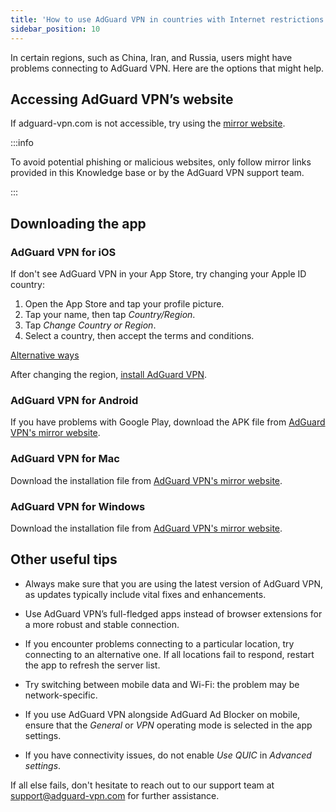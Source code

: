 ```yaml
---
title: 'How to use AdGuard VPN in countries with Internet restrictions'
sidebar_position: 10
---
```


In certain regions, such as China, Iran, and Russia, users might have problems connecting to AdGuard VPN. Here are the options that might help.

## Accessing AdGuard VPN’s website

If adguard-vpn.com is not accessible, try using the [mirror website](https://adguardvpn-help.com/).

:::info

To avoid potential phishing or malicious websites, only follow mirror links provided in this Knowledge base or by the AdGuard VPN support team.

:::

## Downloading the app

### AdGuard VPN for iOS

If don't see AdGuard VPN in your App Store, try changing your Apple ID country:

1. Open the App Store and tap your profile picture.
1. Tap your name, then tap *Country/Region*.
1. Tap *Change Country or Region*.
1. Select a country, then accept the terms and conditions.

[Alternative ways](https://support.apple.com/en-us/HT201389)

After changing the region, [install AdGuard VPN](https://apps.apple.com/us/app/adguard-vpn-unlimited-fast/id1525373602).

### AdGuard VPN for Android

If you have problems with Google Play, download the APK file from [AdGuard VPN's mirror website](https://adguardvpn-help.com/android/overview.html).

### AdGuard VPN for Mac

Download the installation file from [AdGuard VPN's mirror website](https://adguardvpn-help.com/windows/overview.html).

### AdGuard VPN for Windows

Download the installation file from [AdGuard VPN's mirror website](https://adguardvpn-help.com/mac/overview.html).

## Other useful tips

- Always make sure that you are using the latest version of AdGuard VPN, as updates typically include vital fixes and enhancements.

- Use AdGuard VPN’s full-fledged apps instead of browser extensions for a more robust and stable connection.

- If you encounter problems connecting to a particular location, try connecting to an alternative one. If all locations fail to respond, restart the app to refresh the server list.

- Try switching between mobile data and Wi-Fi: the problem may be network-specific.

- If you use AdGuard VPN alongside AdGuard Ad Blocker on mobile, ensure that the *General* or *VPN* operating mode is selected in the app settings.

- If you have connectivity issues, do not enable *Use QUIC* in *Advanced settings*.

If all else fails, don't hesitate to reach out to our support team at support@adguard-vpn.com for further assistance.
